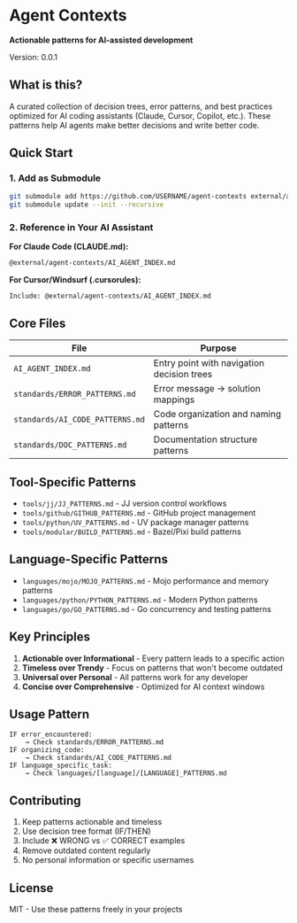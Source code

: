 # Agent Contexts

**Actionable patterns for AI-assisted development**

Version: 0.0.1

## What is this?

A curated collection of decision trees, error patterns, and best practices optimized for AI coding assistants (Claude, Cursor, Copilot, etc.). These patterns help AI agents make better decisions and write better code.

## Quick Start

### 1. Add as Submodule
```bash
git submodule add https://github.com/USERNAME/agent-contexts external/agent-contexts
git submodule update --init --recursive
```

### 2. Reference in Your AI Assistant

**For Claude Code (CLAUDE.md):**
```markdown
@external/agent-contexts/AI_AGENT_INDEX.md
```

**For Cursor/Windsurf (.cursorules):**
```
Include: @external/agent-contexts/AI_AGENT_INDEX.md
```

## Core Files

| File | Purpose |
|------|---------|
| `AI_AGENT_INDEX.md` | Entry point with navigation decision trees |
| `standards/ERROR_PATTERNS.md` | Error message → solution mappings |
| `standards/AI_CODE_PATTERNS.md` | Code organization and naming patterns |
| `standards/DOC_PATTERNS.md` | Documentation structure patterns |

## Tool-Specific Patterns

- `tools/jj/JJ_PATTERNS.md` - JJ version control workflows
- `tools/github/GITHUB_PATTERNS.md` - GitHub project management
- `tools/python/UV_PATTERNS.md` - UV package manager patterns
- `tools/modular/BUILD_PATTERNS.md` - Bazel/Pixi build patterns

## Language-Specific Patterns

- `languages/mojo/MOJO_PATTERNS.md` - Mojo performance and memory patterns
- `languages/python/PYTHON_PATTERNS.md` - Modern Python patterns
- `languages/go/GO_PATTERNS.md` - Go concurrency and testing patterns

## Key Principles

1. **Actionable over Informational** - Every pattern leads to a specific action
2. **Timeless over Trendy** - Focus on patterns that won't become outdated
3. **Universal over Personal** - All patterns work for any developer
4. **Concise over Comprehensive** - Optimized for AI context windows

## Usage Pattern

```
IF error_encountered:
    → Check standards/ERROR_PATTERNS.md
IF organizing_code:
    → Check standards/AI_CODE_PATTERNS.md
IF language_specific_task:
    → Check languages/[language]/[LANGUAGE]_PATTERNS.md
```

## Contributing

1. Keep patterns actionable and timeless
2. Use decision tree format (IF/THEN)
3. Include ❌ WRONG vs ✅ CORRECT examples
4. Remove outdated content regularly
5. No personal information or specific usernames

## License

MIT - Use these patterns freely in your projects